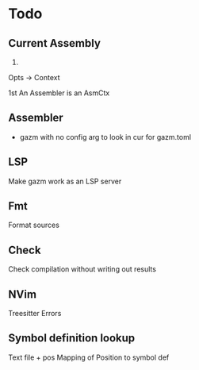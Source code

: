 # Todo



## Current Assembly
1. 

Opts -> Context

1st An Assembler is an AsmCtx

## Assembler
* gazm with no config arg to look in cur for gazm.toml

## LSP
Make gazm work as an LSP server

## Fmt
Format sources

## Check
Check compilation without writing out results

## NVim
Treesitter
Errors



## Symbol definition lookup
Text file + pos
Mapping of Position to symbol def

